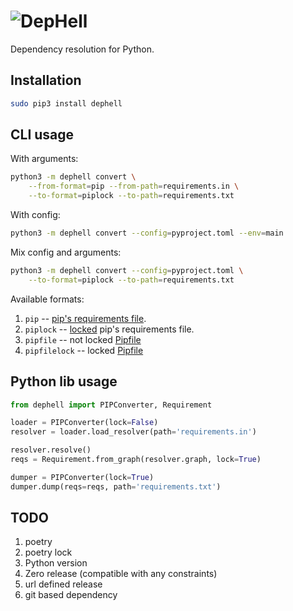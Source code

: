 # ![DepHell](./assets/logo.png)

Dependency resolution for Python.

## Installation

```bash
sudo pip3 install dephell
```

## CLI usage

With arguments:

```bash
python3 -m dephell convert \
    --from-format=pip --from-path=requirements.in \
    --to-format=piplock --to-path=requirements.txt
```

With config:

```bash
python3 -m dephell convert --config=pyproject.toml --env=main
```

Mix config and arguments:

```bash
python3 -m dephell convert --config=pyproject.toml \
    --to-format=piplock --to-path=requirements.txt
```

Available formats:

1. `pip` -- [pip's requirements file](https://pip.pypa.io/en/stable/user_guide/#id1).
1. `piplock` -- [locked](https://pip.pypa.io/en/stable/reference/pip_freeze/) pip's requirements file.
1. `pipfile` -- not locked [Pipfile](https://github.com/pypa/pipfile#pipfile)
1. `pipfilelock` -- locked [Pipfile](https://github.com/pypa/pipfile#pipfilelock)

## Python lib usage

```python
from dephell import PIPConverter, Requirement

loader = PIPConverter(lock=False)
resolver = loader.load_resolver(path='requirements.in')

resolver.resolve()
reqs = Requirement.from_graph(resolver.graph, lock=True)

dumper = PIPConverter(lock=True)
dumper.dump(reqs=reqs, path='requirements.txt')
```

## TODO

1. poetry
1. poetry lock
1. Python version
1. Zero release (compatible with any constraints)
1. url defined release
1. git based dependency
